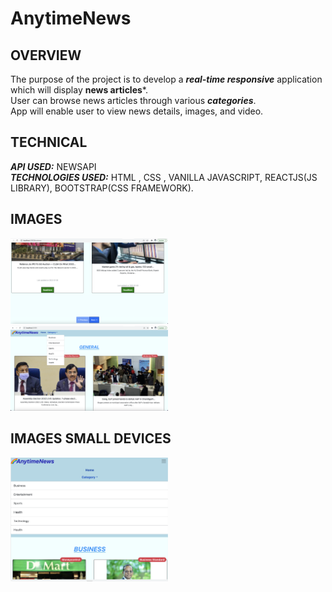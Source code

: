 # AnytimeNews

## OVERVIEW
The purpose of the project is to develop a ***real-time responsive*** application which will display **news articles***.</br>
User can browse news articles through various ***categories***.</br>
App will enable user to view news details, images, and video.</br>

## TECHNICAL
***API USED:*** NEWSAPI </br>
***TECHNOLOGIES USED:*** HTML , CSS , VANILLA JAVASCRIPT, REACTJS(JS LIBRARY), BOOTSTRAP(CSS FRAMEWORK). 

## IMAGES
<img src="./ReadmePictures/pic2.png" width="50%"/>
<img src="./ReadmePictures/pic3.png" width="50%"/>

## IMAGES SMALL DEVICES
<img src="./ReadmePictures/pic1.png" width="50%"/>
